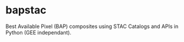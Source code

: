 # bapstac
Best Available Pixel (BAP) composites using STAC Catalogs and APIs in Python (GEE independant).
